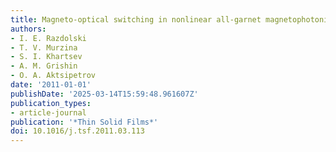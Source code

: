 ```yaml
---
title: Magneto-optical switching in nonlinear all-garnet magnetophotonic crystals
authors:
- I. E. Razdolski
- T. V. Murzina
- S. I. Khartsev
- A. M. Grishin
- O. A. Aktsipetrov
date: '2011-01-01'
publishDate: '2025-03-14T15:59:48.961607Z'
publication_types:
- article-journal
publication: '*Thin Solid Films*'
doi: 10.1016/j.tsf.2011.03.113
---
```

